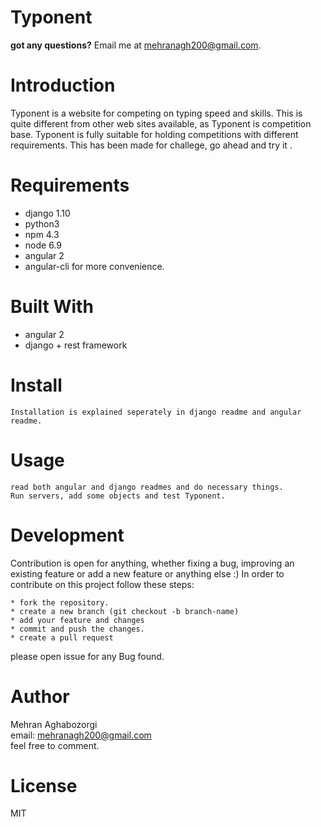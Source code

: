 # Typonent
**got any questions?** Email me at mehranagh200@gmail.com.

# Introduction
Typonent is a website for competing on typing speed and skills.
This is quite different from other web sites available, as Typonent is competition base.
Typonent is fully suitable for holding competitions with different requirements.
This has been made for challege, go ahead and try it .

# Requirements
* django 1.10
* python3
* npm 4.3
* node 6.9
* angular 2
* angular-cli for more convenience.

# Built With
* angular 2
* django + rest framework

# Install
```
Installation is explained seperately in django readme and angular readme.
```

# Usage
```
read both angular and django readmes and do necessary things.
Run servers, add some objects and test Typonent.
```


# Development
Contribution is open for anything, whether fixing a bug, improving an existing feature
or add a new feature or anything else :)
In order to contribute on this project follow these steps:
```
* fork the repository.
* create a new branch (git checkout -b branch-name)
* add your feature and changes
* commit and push the changes.
* create a pull request
```
please open issue for any Bug found.


# Author
Mehran Aghabozorgi<br/>
email: mehranagh200@gmail.com<br/>
feel free to comment.

# License
MIT
